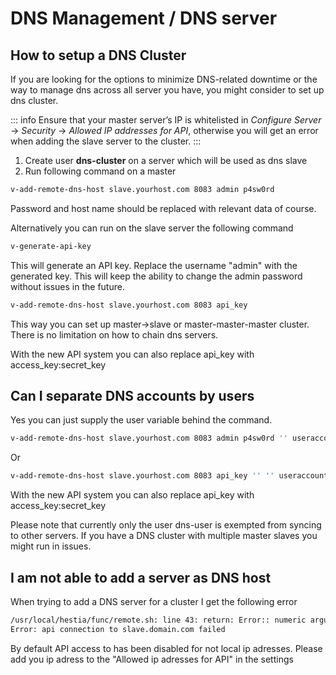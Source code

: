 # DNS Management / DNS server

## How to setup a DNS Cluster

If you are looking for the options to minimize DNS-related downtime or
the way to manage dns across all server you have, you might consider to
set up dns cluster.

::: info
Ensure that your master server’s IP is whitelisted in _Configure
Server_ -\> _Security_ -\> _Allowed IP addresses for API_, otherwise you
will get an error when adding the slave server to the cluster.
:::

1.  Create user **dns-cluster** on a server which will be used as dns
    slave
2.  Run following command on a master

```bash
v-add-remote-dns-host slave.yourhost.com 8083 admin p4sw0rd
```

Password and host name should be replaced with relevant data of course.

Alternatively you can run on the slave server the following command

```bash
v-generate-api-key
```

This will generate an API key. Replace the username "admin" with the
generated key. This will keep the ability to change the admin password
without issues in the future.

```bash
v-add-remote-dns-host slave.yourhost.com 8083 api_key
```

This way you can set up master-\>slave or master-master-master cluster.
There is no limitation on how to chain dns servers.

With the new API system you can also replace api_key with
access_key:secret_key

## Can I separate DNS accounts by users

Yes you can just supply the user variable behind the command.

```bash
v-add-remote-dns-host slave.yourhost.com 8083 admin p4sw0rd '' useraccount
```

Or

```bash
v-add-remote-dns-host slave.yourhost.com 8083 api_key '' '' useraccount
```

With the new API system you can also replace api_key with
access_key:secret_key

Please note that currently only the user dns-user is exempted from
syncing to other servers. If you have a DNS cluster with multiple master
slaves you might run in issues.

## I am not able to add a server as DNS host

When trying to add a DNS server for a cluster I get the following error

```bash
/usr/local/hestia/func/remote.sh: line 43: return: Error:: numeric argument required
Error: api connection to slave.domain.com failed
```

By default API access to has been disabled for not local ip adresses.
Please add you ip adress to the "Allowed ip adresses for API" in the
settings
